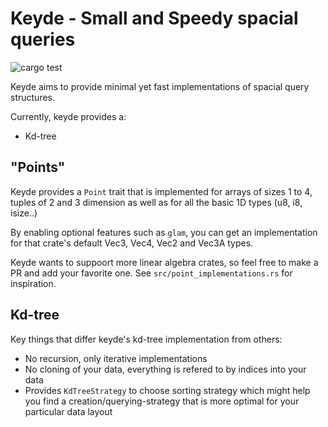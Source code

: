 
# Keyde - Small and Speedy spacial queries
![cargo test](https://github.com/EriKWDev/keyde/actions/workflows/rust.yml/badge.svg)

Keyde aims to provide minimal yet fast implementations of spacial query structures.

Currently, keyde provides a:
  - Kd-tree

## "Points"
Keyde provides a `Point` trait that is implemented for arrays of sizes 1 to 4,
tuples of 2 and 3 dimension as well as for all the basic 1D types (u8, i8, isize..)

By enabling optional features such as `glam`, you can get an implementation for that crate's
default Vec3, Vec4, Vec2 and Vec3A types.

Keyde wants to suppoort more linear algebra crates, so feel free to make a PR and add your favorite one.
See `src/point_implementations.rs` for inspiration.

## Kd-tree
Key things that differ keyde's kd-tree implementation from others:
  - No recursion, only iterative implementations
  - No cloning of your data, everything is refered to by indices into your data
  - Provides `KdTreeStrategy` to choose sorting strategy which might help you find a
    creation/querying-strategy that is more optimal for your particular data layout
